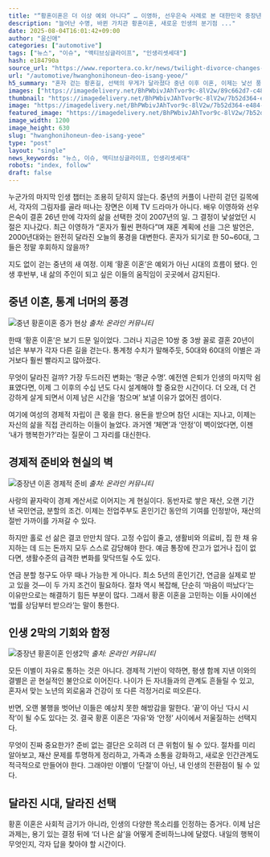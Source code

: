 ```yaml
---
title: "“황혼이혼은 더 이상 예외 아니다” … 이영하, 선우은숙 사례로 본 대한민국 중장년 이혼, 시대가 변했다"
description: "늘어난 수명, 바뀐 가치관 황혼이혼, 새로운 인생의 분기점 ..."
date: 2025-08-04T16:01:42+09:00
author: "윤신애"
categories: ["automotive"]
tags: ["뉴스", "이슈", "액티브싱글라이프", "인생리셋세대"]
hash: e184790a
source_url: "https://www.reportera.co.kr/news/twilight-divorce-changes-in-korean-society/"
url: "/automotive/hwanghonihoneun-deo-isang-yeoe/"
h5_summary: "혼자 걷는 황혼길, 선택의 무게가 달라졌다 중년 이후 이혼, 이제는 낯선 풍경이 아니다"
images: ["https://imagedelivery.net/BhPWbivJAhTvor9c-8lV2w/89c662d7-c488-45e2-e8d1-71b959218b00/public", "https://imagedelivery.net/BhPWbivJAhTvor9c-8lV2w/7b52d364-e484-448c-cbb7-130bed5d3900/public", "https://imagedelivery.net/BhPWbivJAhTvor9c-8lV2w/83083261-4cb7-4e54-c16c-9134fc76af00/public", "https://imagedelivery.net/BhPWbivJAhTvor9c-8lV2w/aaf71145-9ffb-4691-15b4-a9e1f122e200/public"]
thumbnail: "https://imagedelivery.net/BhPWbivJAhTvor9c-8lV2w/7b52d364-e484-448c-cbb7-130bed5d3900/public"
image: "https://imagedelivery.net/BhPWbivJAhTvor9c-8lV2w/7b52d364-e484-448c-cbb7-130bed5d3900/public"
featured_image: "https://imagedelivery.net/BhPWbivJAhTvor9c-8lV2w/7b52d364-e484-448c-cbb7-130bed5d3900/public"
image_width: 1200
image_height: 630
slug: "hwanghonihoneun-deo-isang-yeoe"
type: "post"
layout: "single"
news_keywords: "뉴스, 이슈, 액티브싱글라이프, 인생리셋세대"
robots: "index, follow"
draft: false
---
```


누군가의 마지막 인생 챕터는 조용히 닫히지 않는다. 중년의 커플이 나란히 걷던 길목에서, 각자의 그림자를 골라 떠나는 장면은 이제 TV 드라마가 아니다. 배우 이영하와 선우은숙이 결혼 26년 만에 각자의 삶을 선택한 것이 2007년의 일. 그 결정이 낯설었던 시절은 지나갔다. 최근 이영하가 “혼자가 훨씬 편하다”며 재혼 계획에 선을 그은 발언은, 2000년대와는 완전히 달라진 오늘의 풍경을 대변한다. 혼자가 되기로 한 50~60대, 그들은 정말 후회하지 않을까?

지도 없이 걷는 중년의 새 여정. 이제 ‘황혼 이혼’은 예외가 아닌 시대의 흐름이 됐다. 인생 후반부, 내 삶의 주인이 되고 싶은 이들의 움직임이 곳곳에서 감지된다.

## 중년 이혼, 통계 너머의 풍경

![중년 황혼이혼 증가 현상](https://imagedelivery.net/BhPWbivJAhTvor9c-8lV2w/89c662d7-c488-45e2-e8d1-71b959218b00/public)
*출처: 온라인 커뮤니티*


한때 ‘황혼 이혼’은 보기 드문 일이었다. 그러나 지금은 10쌍 중 3쌍 꼴로 결혼 20년이 넘은 부부가 각자 다른 길을 걷는다. 통계청 수치가 말해주듯, 50대와 60대의 이별은 과거보다 훨씬 빨라지고 많아졌다.

무엇이 달라진 걸까? 가장 두드러진 변화는 ‘평균 수명’. 예전엔 은퇴가 인생의 마지막 쉼표였다면, 이제 그 이후의 수십 년도 다시 설계해야 할 중요한 시간이다. 더 오래, 더 건강하게 살게 되면서 이제 남은 시간을 ‘참으며’ 보낼 이유가 없어진 셈이다.

여기에 여성의 경제적 자립이 큰 몫을 한다. 용돈을 받으며 참던 시대는 지나고, 이제는 자신의 삶을 직접 관리하는 이들이 늘었다. 과거엔 ‘체면’과 ‘안정’이 벽이었다면, 이젠 ‘내가 행복한가?’라는 질문이 그 자리를 대신한다.

## 경제적 준비와 현실의 벽

![중장년 이혼 경제적 준비](https://imagedelivery.net/BhPWbivJAhTvor9c-8lV2w/aaf71145-9ffb-4691-15b4-a9e1f122e200/public)
*출처: 온라인 커뮤니티*


사랑의 끝자락이 경제 계산서로 이어지는 게 현실이다. 동반자로 쌓은 재산, 오랜 기간 낸 국민연금, 분할의 조건. 이제는 전업주부도 혼인기간 동안의 기여를 인정받아, 재산의 절반 가까이를 가져갈 수 있다.

하지만 홀로 선 삶은 결코 만만치 않다. 고정 수입이 줄고, 생활비와 의료비, 집 한 채 유지하는 데 드는 돈까지 모두 스스로 감당해야 한다. 예금 통장에 잔고가 없거나 집이 없다면, 생활수준의 급격한 변화를 맞닥뜨릴 수도 있다.

연금 분할 청구도 아무 때나 가능한 게 아니다. 최소 5년의 혼인기간, 연금을 실제로 받고 있을 것—이 두 가지 조건이 필요하다. 절차 역시 복잡해, 단순히 ‘마음이 떠났다’는 이유만으로는 해결하기 힘든 부분이 많다. 그래서 황혼 이혼을 고민하는 이들 사이에선 ‘법률 상담부터 받으라’는 말이 통한다.

## 인생 2막의 기회와 함정

![중장년 황혼이혼 인생2막](https://imagedelivery.net/BhPWbivJAhTvor9c-8lV2w/83083261-4cb7-4e54-c16c-9134fc76af00/public)
*출처: 온라인 커뮤니티*


모든 이별이 자유로 통하는 것은 아니다. 경제적 기반이 약하면, 평생 함께 지낸 이와의 결별은 곧 현실적인 불안으로 이어진다. 나이가 든 자녀들과의 관계도 흔들릴 수 있고, 혼자서 맞는 노년의 외로움과 건강이 또 다른 걱정거리로 떠오른다.

반면, 오랜 불행을 벗어난 이들은 예상치 못한 해방감을 말한다. ‘끝’이 아닌 ‘다시 시작’이 될 수도 있다는 것. 결국 황혼 이혼은 ‘자유’와 ‘안정’ 사이에서 저울질하는 선택지다.

무엇이 진짜 중요한가? 준비 없는 결단은 오히려 더 큰 위험이 될 수 있다. 절차를 미리 알아보고, 재산 문제를 투명하게 정리하고, 가족과 소통을 강화하고, 새로운 인간관계도 적극적으로 만들어야 한다. 그래야만 이별이 ‘단절’이 아닌, 내 인생의 전환점이 될 수 있다.

## 달라진 시대, 달라진 선택

황혼 이혼은 사회적 금기가 아니라, 인생의 다양한 목소리를 인정하는 증거다. 이제 남은 과제는, 용기 있는 결정 뒤에 ‘더 나은 삶’을 어떻게 준비하느냐에 달렸다. 내일의 행복이 무엇인지, 각자 답을 찾아야 할 시간이다.
